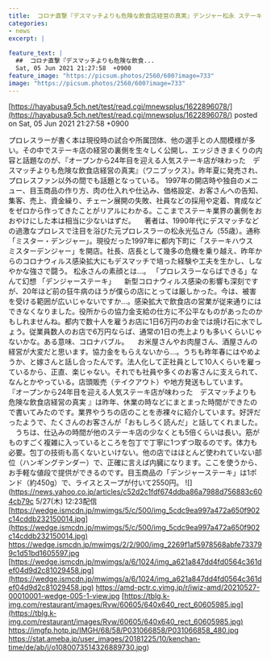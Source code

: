 ```yaml
---
title:  コロナ直撃『デスマッチよりも危険な飲食店経営の真実』デンジャー松永 ステーキハウス　ミスターデンジャー  
categories:
- news
excerpt: |
  
feature_text: |
  ##  コロナ直撃『デスマッチよりも危険な飲食...
  Sat, 05 Jun 2021 21:27:58  +0900
feature_image: "https://picsum.photos/2560/600?image=733"
image: "https://picsum.photos/2560/600?image=733"
---
```


[https://hayabusa9.5ch.net/test/read.cgi/mnewsplus/1622896078/](https://hayabusa9.5ch.net/test/read.cgi/mnewsplus/1622896078/)
posted on Sat, 05 Jun 2021 21:27:58  +0900

<!--more-->

プロレスラーが書く本は現役時の試合や所属団体、他の選手との人間模様が多い。その中でステーキ店の経営の裏側を生々しく公開し、エッジききまくりの内容と話題なのが、『オープンから24年目を迎える人気ステーキ店が味わった　デスマッチよりも危険な飲食店経営の真実』（ワニブックス）。昨年夏に発売され、プロレスファン以外の間でも話題となっている。 1997年の開店時や独自のメニュー、目玉商品の作り方、肉の仕入れや仕込み、価格設定、お客さんへの告知、集客、売上、資金繰り、チェーン展開の失敗、社員などの採用や定着、育成などをゼロから作ってきたことがリアルにわかる。ここまでステーキ業界の裏側をおおやけにした本は相当に少ないはずだ。 　著者は、1990年代にデスマッチなどの過激なプロレスで注目を浴びた元プロレスラーの松永光弘さん（55歳）。通称「ミスター・デンジャー」。現役だった1997年に都内下町に「ステーキハウス　ミスターデンジャー」を開店。社長、店長として幾多の危機を乗り越え、昨年からのコロナウィルス感染拡大にもデスマッチで培った経験や工夫を生かし、しなやかな強さで闘う。 松永さんの素顔とは…。 「プロレスラーならばできる」なんて幻想 「デンジャーステーキ」 　新型コロナウィルス感染の影響も深刻ですが、20年ほど前の狂牛病のほうが僕らの店にとっては厳しかった。今は、被害を受ける範囲が広いじゃないですか…。感染拡大で飲食店の営業が従来通りにはできなくなりました。役所からの協力金支給の仕方に不公平なものがあったのかもしれませんね。都内で数十人を雇うお店に1日6万円のお金では焼け石に水でしょう。従業員数人のお店で6万円ならば、通常の1日の売上よりも多いくらいじゃないかな。ある意味、コロナバブル。 　お米屋さんやお肉屋さん、酒屋さんの経営が大変だと思います。協力金をもらえないから…。うちも昨年春にはやめようか、と嫁さんと話し合ったんです。法人化して正社員として10人くらいを雇っているから、正直、楽じゃない。それでも社員や多くのお客さんに支えられて、なんとかやっている。店頭販売（テイクアウト）や地方発送もしています。 『オープンから24年目を迎える人気ステーキ店が味わった　デスマッチよりも危険な飲食店経営の真実 』は昨年、休業の時などにまとまった時間ができたので書いてみたのです。業界やうちの店のことを赤裸々に紹介しています。好評だったようで、たくさんのお客さんが「おもしろく読んだ」と話してくれました。 　うちは、仕込みの時間が他のステーキ店の少なくとも5倍くらいは長い。筋がものすごく複雑に入っているところを包丁で丁寧に1つずつ取るのです。体力も必要。包丁の技術も高くないといけない。他の店ではほとんど使われていない部位（ハンギングテンダー）で、正確に言えば内臓になります。ここを使うから、お手軽な値段で提供ができるのです。目玉商品の「デンジャーステーキ」は1ポンド（約450g）で、ライスとスープが付いて2550円。 ![](https://news.yahoo.co.jp/articles/c52d2c1fdf674ddba86a7988d756883c604cb79c 5/27(木) 12:23配信 [https://wedge.ismcdn.jp/mwimgs/5/c/500/img_5cdc9ea997a472a650f902c14cddb232150014.jpg](https://wedge.ismcdn.jp/mwimgs/5/c/500/img_5cdc9ea997a472a650f902c14cddb232150014.jpg) https://wedge.ismcdn.jp/mwimgs/2/2/900/img_2269f1af5978568abfe733799c1d51bd1605597.jpg [https://wedge.ismcdn.jp/mwimgs/a/6/1024/img_a621a847dd4fd0564c361def04d9d2c81029458.jpg](https://wedge.ismcdn.jp/mwimgs/a/6/1024/img_a621a847dd4fd0564c361def04d9d2c81029458.jpg) https://amd-pctr.c.yimg.jp/r/iwiz-amd/20210527-00010001-wedge-005-1-view.jpg [https://tblg.k-img.com/restaurant/images/Rvw/60605/640x640_rect_60605985.jpg](https://tblg.k-img.com/restaurant/images/Rvw/60605/640x640_rect_60605985.jpg) https://imgfp.hotp.jp/IMGH/68/58/P031066858/P031066858_480.jpg https://stat.ameba.jp/user_images/20181225/10/kenchan-time/de/ab/j/o1080073514326889730.jpg)
